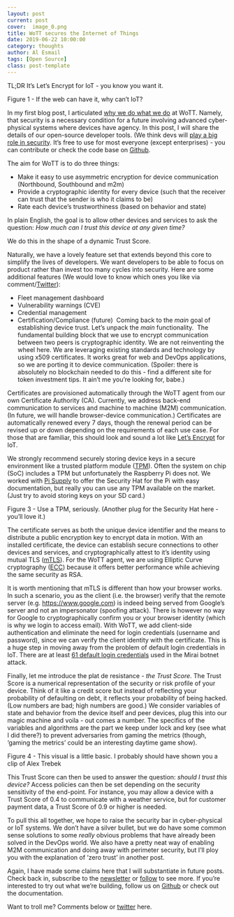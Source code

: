 ```yaml
---
layout: post
current: post
cover:  image_0.png
title: WoTT secures the Internet of Things
date: 2019-06-22 10:00:00
category: thoughts
author: Al Esmail
tags: [Open Source]
class: post-template
---
```


TL;DR It’s Let’s Encrypt for IoT - you know you want it.


Figure 1 - If the web can have it, why can’t IoT?

In my first blog post, I articulated [why we do what we do](http://wott.io/blog/news/2019/06/20/why-we-are-doing-what-we-do) at WoTT.  Namely, that security is a necessary condition for a future involving advanced cyber-physical systems where devices have agency.  In this post, I will share the details of our open-source developer tools. (We think devs will [play a big role in security](http://wott.io/blog/thoughts/2019/06/23/why-shift-left-security-is-relevant-for-iot). It’s free to use for most everyone (except enterprises) - you can contribute or check the code base on [Github](https://github.com/wottsecurity).

The aim for WoTT is to do three things:
​​
* Make it easy to use asymmetric encryption for device communication (Northbound, Southbound and m2m)
* Provide a cryptographic identity for every device (such that the receiver can trust that the sender is who it claims to be)
* Rate each device’s trustworthiness (based on behavior and state)

In plain English, the goal is to allow other devices and services to ask the question: _How much can I trust this device at any given time?_

We do this in the shape of a dynamic Trust Score.

Naturally, we have a lovely feature set that extends beyond this core to simplify the lives of developers.  We want developers to be able to focus on product rather than invest too many cycles into security.  Here are some additional features (We would love to know which ones you like via comment/[Twitter](https://www.twitter.com/wottsecurity)):

* Fleet management dashboard
* Vulnerability warnings (CVE)
* Credential management
* Certification/Compliance (future)
​
Coming back to the _main_ goal of establishing device trust. Let’s unpack the _main_ functionality.
​
The fundamental building block that we use to encrypt communication between two peers is cryptographic identity.  We are not reinventing the wheel here.  We are leveraging existing standards and technology by using x509 certificates.  It works great for web and DevOps applications, so we are porting it to device communication.  (Spoiler: there is absolutely no blockchain needed to do this - find a different site for token investment tips. It ain’t me you’re looking for, babe.)

Certificates are provisioned automatically through the WoTT agent from our own Certificate Authority (CA).  Currently, we address back-end communication to services and machine to machine (M2M) communication.  (In future, we will handle browser-device communication.)  Certificates are automatically renewed every 7 days, though the renewal period can be revised up or down depending on the requirements of each use case.  For those that are familiar, this should look and sound a lot like [Let’s Encrypt](https://letsencrypt.org/) for IoT.  

We strongly recommend securely storing device keys in a secure environment like a trusted platform module ([TPM](https://en.wikipedia.org/wiki/Trusted_Platform_Module)).  Often the system on chip (SoC) includes a TPM but unfortunately the Raspberry Pi does not.  We worked with [Pi Supply](https://uk.pi-supply.com/) to offer the Security Hat for the Pi with easy documentation, but really you can use any TPM available on the market.  (Just try to avoid storing keys on your SD card.)

Figure 3 - Use a TPM, seriously.
(Another plug for the Security Hat here - you’ll love it.)

The certificate serves as both the unique device identifier and the means to distribute a public encryption key to encrypt data in motion.  With an installed certificate, the device can establish secure connections to other devices and services, and cryptographically attest to it’s identity using mutual TLS ([mTLS](https://en.wikipedia.org/wiki/Mutual_authentication)). For the WoTT agent, we are using Elliptic Curve cryptography ([ECC](https://arstechnica.com/information-technology/2013/10/a-relatively-easy-to-understand-primer-on-elliptic-curve-cryptography/)) because it offers better performance while achieving the same security as RSA.

It is worth mentioning that mTLS is different than how your browser works. In such a scenario, you as the client (i.e. the browser) verify that the remote server (e.g. https://www.google.com) is indeed being served from Google’s server and not an impersonator (spoofing attack). There is however no way for Google to cryptographically confirm you or your browser identity (which is why we login to access email). With WoTT, we add client-side authentication and eliminate the need for login credentials (username and password), since we can verify the client identity with the certificate.  This is a huge step in moving away from the problem of default login credentials in IoT. There are at least [61 default login credentials](https://www.csoonline.com/article/3126924/here-are-the-61-passwords-that-powered-the-mirai-iot-botnet.html) used in the Mirai botnet attack.

Finally, let me introduce the plat de resistance - _the Trust Score_.  The Trust Score is a numerical representation of the security or risk profile of your device.  Think of it like a credit score but instead of reflecting your probability of defaulting on debt, it reflects your probability of being hacked. (Low numbers are bad; high numbers are good.)  We consider variables of state and behavior from the device itself and peer devices, plug this into our magic machine and voila - out comes a number.  The specifics of the variables and algorithms are the part we keep under lock and key (see what I did there?) to prevent adversaries from gaming the metrics (though, ‘gaming the metrics’ could be an interesting daytime game show).

Figure 4 - This visual is a little basic. I probably should have shown you a clip of Alex Trebek

This Trust Score can then be used to answer the question: _should I trust this device?_  Access policies can then be set depending on the security sensitivity of the end-point. For instance, you may allow a device with a Trust Score of 0.4 to communicate with a weather service, but for customer payment data, a Trust Score of 0.9 or higher is needed.

To pull this all together, we hope to raise the security bar in cyber-physical or IoT systems.  We don’t have a silver bullet, but we do have some common sense solutions to some _really_ obvious problems that have already been solved in the DevOps world.  We also have a pretty neat way of enabling M2M communication and doing away with perimeter security, but I’ll ploy you with the explanation of ‘zero trust’ in another post.

Again, I have made some claims here that I will substantiate in future posts.  Check back in, subscribe to the [newsletter](http://eepurl.com/ge0niv) or [follow](https://twitter.com/wottsecurity) to see more.  If you’re interested to try out what we’re building, follow us on [Github](https://github.com/wottsecurity) or check out the documentation.  

Want to troll me? Comments below or [twitter](https://www.twitter.com/wottsecurity) here.
